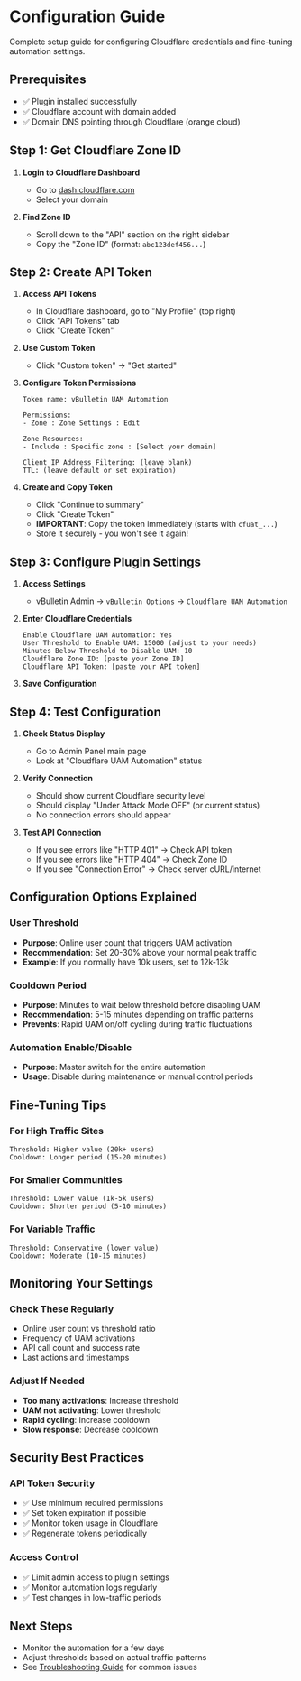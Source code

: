 # Configuration Guide

Complete setup guide for configuring Cloudflare credentials and fine-tuning automation settings.

## Prerequisites

- ✅ Plugin installed successfully
- ✅ Cloudflare account with domain added
- ✅ Domain DNS pointing through Cloudflare (orange cloud)

## Step 1: Get Cloudflare Zone ID

1. **Login to Cloudflare Dashboard**
   - Go to [dash.cloudflare.com](https://dash.cloudflare.com)
   - Select your domain

2. **Find Zone ID**
   - Scroll down to the "API" section on the right sidebar
   - Copy the "Zone ID" (format: `abc123def456...`)

## Step 2: Create API Token

1. **Access API Tokens**
   - In Cloudflare dashboard, go to "My Profile" (top right)
   - Click "API Tokens" tab
   - Click "Create Token"

2. **Use Custom Token**
   - Click "Custom token" → "Get started"

3. **Configure Token Permissions**
   ```
   Token name: vBulletin UAM Automation
   
   Permissions:
   - Zone : Zone Settings : Edit
   
   Zone Resources:
   - Include : Specific zone : [Select your domain]
   
   Client IP Address Filtering: (leave blank)
   TTL: (leave default or set expiration)
   ```

4. **Create and Copy Token**
   - Click "Continue to summary"
   - Click "Create Token"
   - **IMPORTANT**: Copy the token immediately (starts with `cfuat_...`)
   - Store it securely - you won't see it again!

## Step 3: Configure Plugin Settings

1. **Access Settings**
   - vBulletin Admin → `vBulletin Options` → `Cloudflare UAM Automation`

2. **Enter Cloudflare Credentials**
   ```
   Enable Cloudflare UAM Automation: Yes
   User Threshold to Enable UAM: 15000 (adjust to your needs)
   Minutes Below Threshold to Disable UAM: 10
   Cloudflare Zone ID: [paste your Zone ID]
   Cloudflare API Token: [paste your API token]
   ```

3. **Save Configuration**

## Step 4: Test Configuration

1. **Check Status Display**
   - Go to Admin Panel main page
   - Look at "Cloudflare UAM Automation" status

2. **Verify Connection**
   - Should show current Cloudflare security level
   - Should display "Under Attack Mode OFF" (or current status)
   - No connection errors should appear

3. **Test API Connection**
   - If you see errors like "HTTP 401" → Check API token
   - If you see errors like "HTTP 404" → Check Zone ID
   - If you see "Connection Error" → Check server cURL/internet

## Configuration Options Explained

### User Threshold
- **Purpose**: Online user count that triggers UAM activation
- **Recommendation**: Set 20-30% above your normal peak traffic
- **Example**: If you normally have 10k users, set to 12k-13k

### Cooldown Period
- **Purpose**: Minutes to wait below threshold before disabling UAM
- **Recommendation**: 5-15 minutes depending on traffic patterns
- **Prevents**: Rapid UAM on/off cycling during traffic fluctuations

### Automation Enable/Disable
- **Purpose**: Master switch for the entire automation
- **Usage**: Disable during maintenance or manual control periods

## Fine-Tuning Tips

### For High Traffic Sites
```
Threshold: Higher value (20k+ users)
Cooldown: Longer period (15-20 minutes)
```

### For Smaller Communities
```
Threshold: Lower value (1k-5k users)
Cooldown: Shorter period (5-10 minutes)
```

### For Variable Traffic
```
Threshold: Conservative (lower value)
Cooldown: Moderate (10-15 minutes)
```

## Monitoring Your Settings

### Check These Regularly
- Online user count vs threshold ratio
- Frequency of UAM activations
- API call count and success rate
- Last actions and timestamps

### Adjust If Needed
- **Too many activations**: Increase threshold
- **UAM not activating**: Lower threshold
- **Rapid cycling**: Increase cooldown
- **Slow response**: Decrease cooldown

## Security Best Practices

### API Token Security
- ✅ Use minimum required permissions
- ✅ Set token expiration if possible
- ✅ Monitor token usage in Cloudflare
- ✅ Regenerate tokens periodically

### Access Control
- ✅ Limit admin access to plugin settings
- ✅ Monitor automation logs regularly
- ✅ Test changes in low-traffic periods

## Next Steps

- Monitor the automation for a few days
- Adjust thresholds based on actual traffic patterns
- See [Troubleshooting Guide](troubleshooting.md) for common issues